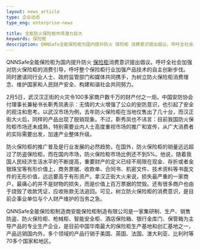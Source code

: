 ```yaml
---
layout: news_article
type: 企业动态
type_eng: enterprise-news

title: 全能防火保险柜市场潜力巨大
keywords: 保险柜
description: QNNSafe全能保险柜为国内提升防火 保险柜 消费意识提出倡议。呼吁全社会加强对防火保险柜的消费引导，呼吁整个保险柜行业加强产品技术的自主创新步伐。 同时邀请同行业人士、政府
---
```

QNNSafe全能保险柜为国内提升防火 [保险柜](http://www.qnn.com.cn/)消费意识提出倡议。呼吁全社会加强对防火保险柜的消费引导，呼吁整个保险柜行业加强产品技术的自主创新步伐。 同时邀请同行业人士、政府监管部门和媒体共同携手，为树立防火保险柜消费理念、维护国家和人民财产安全、构建和谐社会共同努力。

2月5日，武汉汉正街的火灾令100多家商户数千万的财产付之一炬。中国安防协会付理事长兼秘书长靳秀凤表示：无情的大火增强了公众的安防意识，也引起了安全的观注和思考。以武汉市场为例，去年防火保险柜在当地仅售出了几十台，而汉正街大火后，同样的产品出现了脱销现象。不过，靳秀凤也不讳言：目前我国防火保险柜市场还未成熟，特别需要业内人士高度重视市场的推广和宣传，从广大消费者的实际需要出发，加速产业整体升级。

防火保险柜的推广普及是行业发展的必然趋势。在国外，防火保险柜的销量远远超过了防盗保险柜，而在国内市场，防火保险柜市场比例还不到5%。他说，随着我国人民经济生活水平的不断提高，重要财产的定义已经不局限在现金、存折或者金银珠宝等有形价值上，商务票据、收款单、合同书、机密文件、技术资料等书面文件的无形价值，远远要高于有形资产。拿汉正街大火来说，损失最严重的一家商户，最痛心的并不是财物的损失，而是价值上百万票据的焚毁。还有很多商户也由于烧毁了收款凭证，应收账款无法追回。可见，树立防火保险柜的消费意识，是目前企事业单位与个人财产维护的当务之急。

QNNSafe全能保险柜制造商安能保险柜制造有限公司是一家集研制、生产、销售防盗、防火保险柜、枪械柜、智能安全柜、酒店保险箱、银行金库门、保管箱为主导产品的专业生产企业，是目前中国华南最大的保险柜生产基地和创汇基地之一，产品远销国内外，多个领域的产品行销于美国、英国、法国、澳大利亚、比利时等70多个国家和地区。
